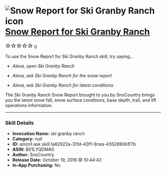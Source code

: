 # &nbsp;<img src="skill_icon" alt="Snow Report for Ski Granby Ranch icon" width="36"> [Snow Report for Ski Granby Ranch](http://alexa.amazon.com/#skills/amzn1.ask.skill.1a82922a-311d-43f1-9cea-4352890b1f7b)
![0 stars](../../images/ic_star_border_black_18dp_1x.png)![0 stars](../../images/ic_star_border_black_18dp_1x.png)![0 stars](../../images/ic_star_border_black_18dp_1x.png)![0 stars](../../images/ic_star_border_black_18dp_1x.png)![0 stars](../../images/ic_star_border_black_18dp_1x.png) 0

To use the Snow Report for Ski Granby Ranch skill, try saying...

* *Alexa, open Ski Granby Ranch*

* *Alexa, ask Ski Granby Ranch for the snow report*

* *Alexa, ask Ski Granby Ranch for latest conditions*

The Ski Granby Ranch Snow Report brought to you by SnoCountry brings you the latest snow fall, snow surface conditions,  base depth, trail, and lift operations information.

***

### Skill Details

* **Invocation Name:** ski granby ranch
* **Category:** null
* **ID:** amzn1.ask.skill.1a82922a-311d-43f1-9cea-4352890b1f7b
* **ASIN:** B01LYQDMA0
* **Author:** SnoCountry
* **Release Date:** October 19, 2016 @ 10:44:42
* **In-App Purchasing:** No
